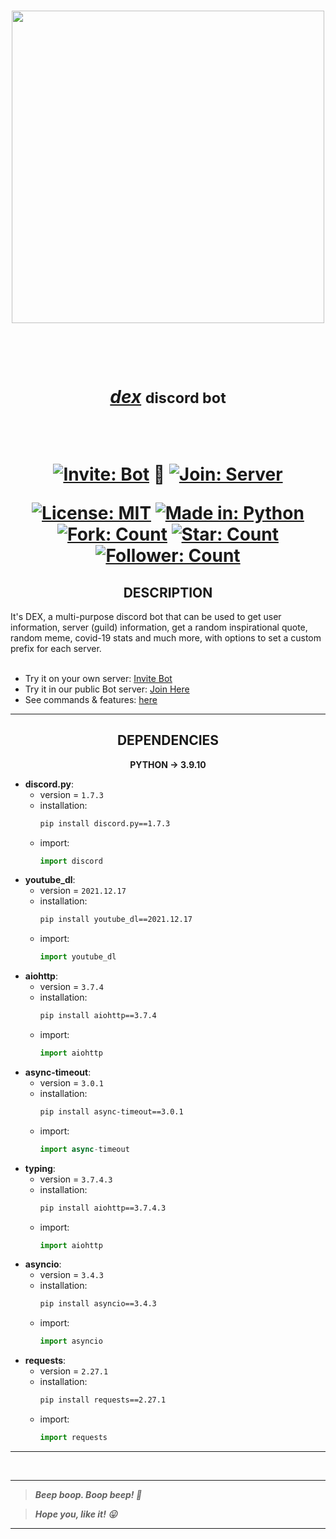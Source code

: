 <h3 align="center"><a href="https://discord.com/api/oauth2/authorize?client_id=946829157445296188&permissions=397590396532&scope=bot"><img src="https://user-images.githubusercontent.com/63065397/155839904-29ff9faa-f349-4d40-b21c-8f48b856e3a9.jpg" width="500"></a></h3>

<h1 align="center"> 
  
  <br>
  
  <a href="https://discord.com/api/oauth2/authorize?client_id=946829157445296188&permissions=397590396532&scope=bot"><i>dex</i></a> <small>discord bot</small>
  
  <br>
  
  [![Invite: Bot](https://img.shields.io/static/v1?label=%20Invite&message=dex&color=5865F2&style=for-the-badge&logo=discord)](https://discord.com/api/oauth2/authorize?client_id=946829157445296188&permissions=397590396532&scope=bot) 🌟 [![Join: Server](https://img.shields.io/static/v1?label=%20Join&message=here&color=5865F2&style=for-the-badge&logo=discord)](https://discord.gg/FUqqEyBBA3)
  
  [![License: MIT](https://img.shields.io/static/v1?label=License&message=MIT&color=red&style=for-the-badge&logo=giphy)](https://github.com/code-chaser/dex/blob/main/LICENSE) [![Made in: Python](https://img.shields.io/static/v1?label=Made%20in&message=Python&color=yellow&style=for-the-badge&logo=python&logoColor=yellow)](https://github.com/code-chaser/dex/) [![Fork: Count](https://img.shields.io/github/forks/code-chaser/dex?color=blue&label=Forks&style=for-the-badge&logo=gitextensions)](https://github.com/code-chaser/dex/network/members) [![Star: Count](https://img.shields.io/github/stars/code-chaser/dex?color=brightgreen&label=Stars&style=for-the-badge&logo=icinga)](https://github.com/code-chaser/dex/stargazers) [![Follower: Count](https://img.shields.io/github/followers/code-chaser?color=cb5786&label=Followers&style=for-the-badge&logo=github)](https://github.com/code-chaser/)
  
</h1>


<h2 align="center"> DESCRIPTION </h2>
It's DEX, a multi-purpose discord bot that can be used to get user information, server (guild) information, get a random inspirational quote, random meme, covid-19 stats and much more, with options to set a custom prefix for each server.

<br>
<br>
  
- Try it on your own server: [Invite Bot](https://discord.com/api/oauth2/authorize?client_id=946829157445296188&permissions=397590396532&scope=bot)
- Try it in our public Bot server: [Join Here](https://discord.gg/FUqqEyBBA3)
- See commands & features: [here](https://github.com/code-chaser/dex/tree/main/docs/commandsAndFeatures.md)

___

<h2 align="center"> DEPENDENCIES </h2>
<p align="center"><b>PYTHON -> 3.9.10</b>

- **discord.py**:
  - version = `1.7.3`
  - installation:
    ```bash
    pip install discord.py==1.7.3
    ```
  - import:
    ```python
    import discord
    ```
- **youtube_dl**:
  - version = `2021.12.17`
  - installation:
    ```bash
    pip install youtube_dl==2021.12.17
    ```
  - import:
    ```python
    import youtube_dl
    ```
- **aiohttp**:
  - version = `3.7.4`
  - installation:
    ```bash
    pip install aiohttp==3.7.4
    ```
  - import:
    ```python
    import aiohttp
    ```
- **async-timeout**:
  - version = `3.0.1`
  - installation:
    ```bash
    pip install async-timeout==3.0.1
    ```
  - import:
    ```python
    import async-timeout
    ```
- **typing**:
  - version = `3.7.4.3`
  - installation:
    ```bash
    pip install aiohttp==3.7.4.3
    ```
  - import:
    ```python
    import aiohttp
    ```
- **asyncio**:
  - version = `3.4.3`
  - installation:
    ```bash
    pip install asyncio==3.4.3
    ```
  - import:
    ```python
    import asyncio
    ```
- **requests**:
  - version = `2.27.1`
  - installation:
    ```bash
    pip install requests==2.27.1
    ```
  - import:
    ```python
    import requests
    ```
___

<br>


___
> ***Beep boop. Boop beep! 🤖***

> ***Hope you, like it! 😛***
___
